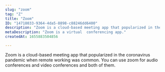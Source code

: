 ```yaml
---
slug: "zoom"
tag: "Z"
title: "Zoom"
ID: "14718033-9364-4da5-8898-c88246dd6400"
description: "Zoom is a cloud-based meeting app that popularized in the coronavirus pandemic when remote working was common. You can use zoom for audio conferences and video conferences and both of them."
metaDescription: "Zoom is a virtual  conferencing app."
createdAt: 1655883504856

---
```

Zoom is a cloud-based meeting app that popularized in the coronavirus pandemic when remote working was common. You can use zoom for audio conferences and video conferences and both of them.